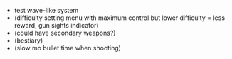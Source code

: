 - test wave-like system
- (difficulty setting menu with maximum control but lower difficulty = less reward, gun sights indicator)
- (could have secondary weapons?)
- (bestiary)
- (slow mo bullet time when shooting)
